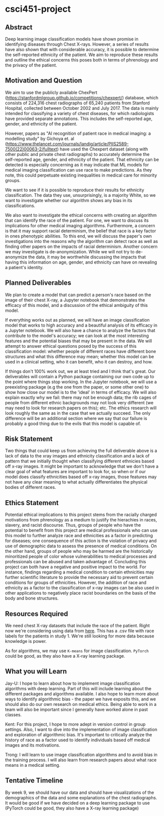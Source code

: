 # csci451-project

## Abstract

Deep learning image classification models have shown promise in identifying diseases through Chest X-rays. However, a series of results have also shown that with considerable accuracy, it is possible to determine the self-reported ethnicity of the patient. We aim to reproduce these results and outline the ethical concerns this poses both in terms of phrenology and the privacy of the patient.

## Motivation and Question

We aim to use the publicly available ChexPert (https://stanfordmlgroup.github.io/competitions/chexpert/) database, which consists of 224,316 chest radiographs of 65,240 patients from Stanford Hospital, collected between October 2002 and July 2017. The data is mainly intended for classifying a variety of chest diseases, for which radiologists have provided separate annotations. This includes the self-reported age, gender, and ethnicity of the patient.

However, papers as "AI recognition of patient race in medical imaging: a modelling study" by Gichoya et. al (https://www.thelancet.com/journals/landig/article/PIIS2589-7500(22)00063-2/fulltext) have used the Chexpert dataset (along with other public and private chest radiographs) to accurately determine the self-reported age, gender, and ethnicity of the patient. That ethnicity can be detected is especially concerning as it may indicate that ML models for medical imaging classification can use race to make predictions. As they note, this could perpetuate existing inequalities in medical care for minority groups.

We want to see if it is possible to reproduce their results for ethnicity classification. The data they use, unsurprisingly, is a majority White, so we want to investigate whether our algorithm shows any bias in its classifications.

We also want to investigate the ethical concerns with creating an algorithm that can identify the race of the patient. For one, we want to discuss its implications for other medical imaging algorithms. Furthermore, a concern is that it may support racial determinism, the belief that race is a key factor in ones phenotypic abilities. To this end, we will discuss the paper's own investigations into the reasons why the algorithm can detect race as well as finding other papers on the impacts of racial determinism. Another concern we may investigate is de-anonymization. While we will not try to de-anonymize the data, it may be worthwhile discussing the impacts that having this information on age, gender, and ethnicity can have on revealing a patient's identity.

## Planned Deliverables

We plan to create a model that can predict a person's race based on the image of their chest X-ray, a Jupyter notebook that demonstrates the efficacy of this model, and a discussion of the ethical ambiguity of this model.

If everything works out as planned, we will have an image classification model that works to high accuracy and a beautiful analysis of its efficacy in a Jupyter notebook. We will also have a chance to analyze the factors that contribute to the model's accuracy; we can look at the most interesting features and the potential biases that may be present in the data. We will attempt to answer ethical questions posed by the success of this classification model: whether people of different races have different bone structures and what this difference may mean; whether this model can be used in a clinical setting, who it can benefit, who it can destroy, and how.

If things don't 100% work out, we at least tried and I think that's great. Our deliverables will contain a Python package containing our own code up to the point where things stop working. In the Jupyter notebook, we will use a preexisting package (e.g the one from the paper, or some other one) to show how close our model is to the 'ideal' in terms of efficacy. We will also explain exactly why we fail: there may not be enough data; the rib cages of people from different ethnic backgrounds may not look very different (we may need to look for research papers on this); etc. The ethics research will look roughly the same as in the case that we actually succeed. The only difference will be an additional section where we say that our failure is probably a good thing due to the evils that this model is capable of.

## Risk Statement

Two things that could keep us from achieving the full deliverable above is a lack of data to the xray images and ethnicity classification and a lack of pattern that we initially thought when classifying different ethnicies based off x-ray images. It might be important to acknowledge that we don't have a clear goal of what features are important to look for, so when or if our model does classify ethnicities based off x-ray images, those features may not have any clear meaning to what actually differentiates the physical bodies of different races.

## Ethics Statement

Potential ethical implications to this project stems from the racially charged motivations from phrenology as a medium to justify the hierachies in races, slavery, and racist discourse. Thus, groups of people who have the potential to benefit from this project are medical professionals who can use this model to further analyze race and ethnicities as a factor in predicting for diseases; one consequence of this action is the violation of privacy and use of demographic data to assess the presence of medical conditions. On the other hand, groups of people who may be harmed are the historically minoritized people of color whose vulnerabilities to medical processes and professionals can be abused and taken advantage of. Concluding this project can both have a negative and positive impact to the world. For instance, findings regarding a medical condition to certain ethnicities may further scientific literature to provide the necessary aid to prevent certain conditions for groups of ethnicities. However, the addition of race and ethnicity as a factor to the classification of x-ray images can be also used in other applications to negatively place racist boundaries on the basis of the body and bone structures.

## Resources Required

We need chest X-ray datasets that include the race of the patient. Right now we're considering using data from [here](https://stanfordaimi.azurewebsites.net/datasets/192ada7c-4d43-466e-b8bb-b81992bb80cf). This has a .csv file with race labels for the patients in study 1. We're still looking for more data because knowledge is power.

As for algorithms, we may use `K-means` for image classification. `PyTorch` could be good, as they also have a X-ray learning package.

## What you will Learn

Jay-U: I hope to learn about how to implement image classification algorithms with deep learning. Part of this will include learning about the different packages and algorithms available. I also hope to learn more about ways to identify algorithmic bias - the paper we have exposits this, and we should also do our own research on medical ethics. Being able to work in a team will also be important since I generally have worked alone in past classes.

Kent: For this project, I hope to more adept in version control in group settings. Also, I want to dive into the implementation of image classification and exploration of algorithmic bias. It's important to critically analyze the history of race as a factor used to identify individuals based off medical images and its motivations.

Trong: I will learn to use image classification algorithms and to avoid bias in the training process. I will also learn from research papers about what race means in a medical setting.

## Tentative Timeline

By week 9, we should have our data and should have visualizations of the demographics of the data and some explanations of the chest radiographs. It would be good if we have decided on a deep learning package to use (PyTorch could be good, they also have a X-ray learning package)
